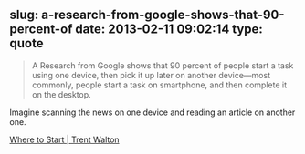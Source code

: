 slug: a-research-from-google-shows-that-90-percent-of
date: 2013-02-11 09:02:14
type: quote
---

> A Research from Google shows that 90 percent of people start a task using one device, then pick it up later on another device—most commonly, people start a task on smartphone, and then complete it on the desktop.

Imagine scanning the news on one device and reading an article on another one.

 [Where to Start | Trent Walton](http://trentwalton.com/2013/02/07/where-to-start/)
